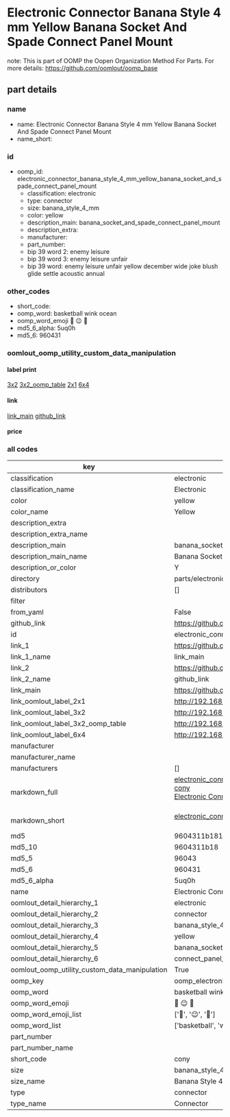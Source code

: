 # Electronic Connector Banana Style 4 mm Yellow Banana Socket And Spade Connect Panel Mount  

note: This is part of OOMP the Oopen Organization Method For Parts. For more details: https://github.com/oomlout/oomp_base

##  part details





### name
* name: Electronic Connector Banana Style 4 mm Yellow Banana Socket And Spade Connect Panel Mount
* name_short: 
### id
* oomp_id: electronic_connector_banana_style_4_mm_yellow_banana_socket_and_spade_connect_panel_mount
  * classification: electronic
  * type: connector
  * size: banana_style_4_mm
  * color: yellow
  * description_main: banana_socket_and_spade_connect_panel_mount
  * description_extra: 
  * manufacturer: 
  * part_number: 
  * bip 39 word 2: enemy leisure
  * bip 39 word 3: enemy leisure unfair
  * bip 39 word: enemy leisure unfair yellow december wide joke blush glide settle acoustic annual

### other_codes
* short_code: 
* oomp_word: basketball wink ocean
* oomp_word_emoji :basketball: :wink: :ocean:
* md5_6_alpha: 5uq0h
* md5_6: 960431






### oomlout_oomp_utility_custom_data_manipulation
#### label print
[3x2](http://192.168.1.245:1112/?label=oomp%205uq0h)
[3x2_oomp_table](http://192.168.1.107:1112/?label=oomp%205uq0h)
[2x1](http://192.168.1.242:1112/?label=oomp%205uq0h)
[6x4](http://192.168.1.55:1112/?label=oomp%205uq0h)    

#### link

[link_main](https://github.com/oomlout/oomlout_oomp_current_version_messy/tree/main/parts/electronic_connector_banana_style_4_mm_yellow_banana_socket_and_spade_connect_panel_mount) [github_link](https://github.com/oomlout/oomlout_oomp_part_src/tree/main/parts/electronic_connector_banana_style_4_mm_yellow_banana_socket_and_spade_connect_panel_mount)                             

#### price







### all codes 
| key | value |  
| --- | --- |  
| classification | electronic |  
| classification_name | Electronic |  
| color | yellow |  
| color_name | Yellow |  
| description_extra |  |  
| description_extra_name |  |  
| description_main | banana_socket_and_spade_connect_panel_mount |  
| description_main_name | Banana Socket And Spade Connect Panel Mount |  
| description_or_color | Y  |  
| directory | parts/electronic_connector_banana_style_4_mm_yellow_banana_socket_and_spade_connect_panel_mount |  
| distributors | [] |  
| filter |  |  
| from_yaml | False |  
| github_link | https://github.com/oomlout/oomlout_oomp_part_src/tree/main/parts/electronic_connector_banana_style_4_mm_yellow_banana_socket_and_spade_connect_panel_mount |  
| id | electronic_connector_banana_style_4_mm_yellow_banana_socket_and_spade_connect_panel_mount |  
| link_1 | https://github.com/oomlout/oomlout_oomp_current_version_messy/tree/main/parts/electronic_connector_banana_style_4_mm_yellow_banana_socket_and_spade_connect_panel_mount |  
| link_1_name | link_main |  
| link_2 | https://github.com/oomlout/oomlout_oomp_part_src/tree/main/parts/electronic_connector_banana_style_4_mm_yellow_banana_socket_and_spade_connect_panel_mount |  
| link_2_name | github_link |  
| link_main | https://github.com/oomlout/oomlout_oomp_current_version_messy/tree/main/parts/electronic_connector_banana_style_4_mm_yellow_banana_socket_and_spade_connect_panel_mount |  
| link_oomlout_label_2x1 | http://192.168.1.242:1112/?label=oomp%205uq0h |  
| link_oomlout_label_3x2 | http://192.168.1.245:1112/?label=oomp%205uq0h |  
| link_oomlout_label_3x2_oomp_table | http://192.168.1.107:1112/?label=oomp%205uq0h |  
| link_oomlout_label_6x4 | http://192.168.1.55:1112/?label=oomp%205uq0h |  
| manufacturer |  |  
| manufacturer_name |  |  
| manufacturers | [] |  
| markdown_full | [electronic_connector_banana_style_4_mm_yellow_banana_socket_and_spade_connect_panel_mount](https://github.com/oomlout/oomlout_oomp_current_version_messy/tree/main/parts/electronic_connector_banana_style_4_mm_yellow_banana_socket_and_spade_connect_panel_mount)<br>[cony](https://github.com/oomlout/oomlout_oomp_current_version_messy/tree/main/parts/electronic_connector_banana_style_4_mm_yellow_banana_socket_and_spade_connect_panel_mount)<br>[Electronic Connector Banana Style 4 Mm Yellow Banana Socket And Spade Connect Panel Mount](https://github.com/oomlout/oomlout_oomp_current_version_messy/tree/main/parts/electronic_connector_banana_style_4_mm_yellow_banana_socket_and_spade_connect_panel_mount)<br><br> |  
| markdown_short | [electronic_connector_banana_style_4_mm_yellow_banana_socket_and_spade_connect_panel_mount](https://github.com/oomlout/oomlout_oomp_current_version_messy/tree/main/parts/electronic_connector_banana_style_4_mm_yellow_banana_socket_and_spade_connect_panel_mount)<br><br> |  
| md5 | 9604311b18188f0bea9c5ff1da1fea4f |  
| md5_10 | 9604311b18 |  
| md5_5 | 96043 |  
| md5_6 | 960431 |  
| md5_6_alpha | 5uq0h |  
| name | Electronic Connector Banana Style 4 mm Yellow Banana Socket And Spade Connect Panel Mount |  
| oomlout_detail_hierarchy_1 | electronic |  
| oomlout_detail_hierarchy_2 | connector |  
| oomlout_detail_hierarchy_3 | banana_style_4_mm |  
| oomlout_detail_hierarchy_4 | yellow |  
| oomlout_detail_hierarchy_5 | banana_socket_and_spade |  
| oomlout_detail_hierarchy_6 | connect_panel_mount |  
| oomlout_oomp_utility_custom_data_manipulation | True |  
| oomp_key | oomp_electronic_connector_banana_style_4_mm_yellow_banana_socket_and_spade_connect_panel_mount |  
| oomp_word | basketball wink ocean |  
| oomp_word_emoji | :basketball: :wink: :ocean: |  
| oomp_word_emoji_list | [':basketball:', ':wink:', ':ocean:'] |  
| oomp_word_list | ['basketball', 'wink', 'ocean'] |  
| part_number |  |  
| part_number_name |  |  
| short_code | cony |  
| size | banana_style_4_mm |  
| size_name | Banana Style 4 mm |  
| type | connector |  
| type_name | Connector |  
